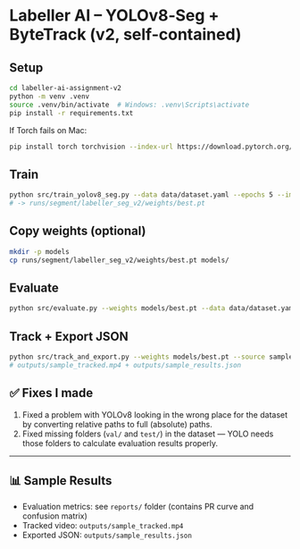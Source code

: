 # Labeller AI – YOLOv8‑Seg + ByteTrack (v2, self-contained)
## Setup
```bash
cd labeller-ai-assignment-v2
python -m venv .venv
source .venv/bin/activate  # Windows: .venv\Scripts\activate
pip install -r requirements.txt
```
If Torch fails on Mac:
```bash
pip install torch torchvision --index-url https://download.pytorch.org/whl/cpu
```

## Train
```bash
python src/train_yolov8_seg.py --data data/dataset.yaml --epochs 5 --img 640 --batch 2
# -> runs/segment/labeller_seg_v2/weights/best.pt
```

## Copy weights (optional)
```bash
mkdir -p models
cp runs/segment/labeller_seg_v2/weights/best.pt models/
```

## Evaluate
```bash
python src/evaluate.py --weights models/best.pt --data data/dataset.yaml
```

## Track + Export JSON
```bash
python src/track_and_export.py --weights models/best.pt --source samples/sample.mp4 --out_dir outputs --conf 0.25
# outputs/sample_tracked.mp4 + outputs/sample_results.json
```
## ✅ Fixes I made

1. Fixed a problem with YOLOv8 looking in the wrong place for the dataset by converting relative paths to full (absolute) paths.
2. Fixed missing folders (`val/` and `test/`) in the dataset — YOLO needs those folders to calculate evaluation results properly.

---

## 📊 Sample Results

- Evaluation metrics: see `reports/` folder (contains PR curve and confusion matrix)
- Tracked video: `outputs/sample_tracked.mp4`
- Exported JSON: `outputs/sample_results.json`

